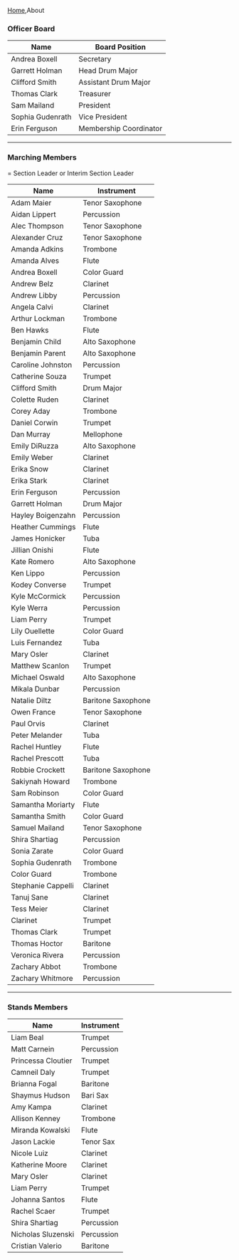 [Home](Home),About

### Officer Board

| Name | Board Position |
|------|----------------|
| Andrea Boxell | Secretary |
| Garrett Holman | Head Drum Major |
| Clifford Smith | Assistant Drum Major |
| Thomas Clark | Treasurer |
| Sam Mailand | President |
| Sophia Gudenrath | Vice President |
| Erin Ferguson | Membership Coordinator |

---

### Marching Members
<span class="glyphicon glyphicon-star-empty"></span> = Section Leader or Interim Section Leader

| Name | Instrument |
|------|------------|
| Adam Maier | Tenor Saxophone |
| Aidan Lippert | Percussion |
| Alec Thompson | Tenor Saxophone |
| Alexander Cruz | Tenor Saxophone |
| Amanda Adkins | Trombone |
| Amanda Alves | Flute |
| Andrea Boxell | Color Guard |
| Andrew Belz | Clarinet |
| <span class="glyphicon glyphicon-star-empty"></span> Andrew Libby | Percussion |
| Angela Calvi | Clarinet |
| Arthur Lockman | Trombone |
| <span class="glyphicon glyphicon-star-empty"></span> Ben Hawks | Flute |
| Benjamin Child | Alto Saxophone |
| Benjamin Parent | Alto Saxophone |
| Caroline Johnston | Percussion |
| <span class="glyphicon glyphicon-star-empty"></span> Catherine Souza | Trumpet |
| Clifford Smith | Drum Major |
| Colette Ruden | Clarinet |
| Corey Aday | Trombone |
| Daniel Corwin | Trumpet |
| <span class="glyphicon glyphicon-star-empty"></span> Dan Murray | Mellophone |
| Emily DiRuzza | Alto Saxophone |
| Emily Weber | Clarinet |
| Erika Snow | Clarinet |
| Erika Stark | Clarinet |
| Erin Ferguson | Percussion |
| Garrett Holman | Drum Major |
| Hayley Boigenzahn | Percussion |
| Heather Cummings | Flute |
| James Honicker | Tuba |
| Jillian Onishi | Flute |
| Kate Romero | Alto Saxophone |
| Ken Lippo | Percussion |
| Kodey Converse | Trumpet |
| <span class="glyphicon glyphicon-star-empty"></span> Kyle McCormick | Percussion |
| Kyle Werra | Percussion |
| Liam Perry | Trumpet |
| Lily Ouellette | Color Guard |
| Luis Fernandez | Tuba |
| Mary Osler | Clarinet |
| Matthew Scanlon | Trumpet |
| Michael Oswald | Alto Saxophone |
| Mikala Dunbar | Percussion |
| Natalie Diltz | Baritone Saxophone |
| Owen France | Tenor Saxophone |
| Paul Orvis | Clarinet |
| Peter Melander | Tuba |
| Rachel Huntley | Flute |
| <span class="glyphicon glyphicon-star-empty"></span> Rachel Prescott | Tuba |
| Robbie Crockett | Baritone Saxophone |
| Sakiynah Howard | Trombone |
| Sam Robinson | Color Guard |
| Samantha Moriarty | Flute |
| Samantha Smith | Color Guard |
| Samuel Mailand | Tenor Saxophone |
| Shira Shartiag | Percussion |
| Sonia Zarate | Color Guard |
| Sophia Gudenrath | Trombone |
| Color Guard | Trombone |
| <span class="glyphicon glyphicon-star-empty"></span> Stephanie Cappelli | Clarinet |
| Tanuj Sane | Clarinet |
| <span class="glyphicon glyphicon-star-empty"></span> Tess Meier | Clarinet |
| Clarinet | Trumpet |
| Thomas Clark | Trumpet |
| Thomas Hoctor | Baritone |
| Veronica Rivera | Percussion |
| Zachary Abbot | Trombone |
| Zachary Whitmore | Percussion |



---

### Stands Members

| Name | Instrument |
|------|------------|
| Liam Beal | Trumpet |
| Matt Carnein | Percussion |
| Princessa Cloutier | Trumpet |
| Camneil Daly | Trumpet |
| Brianna Fogal | Baritone |
| Shaymus Hudson | Bari Sax |
| Amy Kampa | Clarinet |
| Allison Kenney | Trombone |
| Miranda Kowalski | Flute |
| Jason Lackie | Tenor Sax |
| Nicole Luiz | Clarinet |
| Katherine Moore | Clarinet |
| Mary Osler | Clarinet |
| Liam Perry | Trumpet |
| Johanna Santos | Flute |
| Rachel Scaer | Trumpet |
| Shira Shartiag | Percussion |
| Nicholas Sluzenski | Percussion |
| Cristian Valerio | Baritone |
